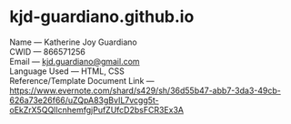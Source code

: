 # kjd-guardiano.github.io  
Name — Katherine Joy Guardiano  
CWID — 866571256  
Email — kjd.guardiano@gmail.com  
Language Used — HTML, CSS  
Reference/Template Document Link — https://www.evernote.com/shard/s429/sh/36d55b47-abb7-3da3-49cb-626a73e26f66/uZQpA83gBvIL7vcgg5t-oEkZrX5QQlIcnhemfgjPufZUfcD2bsFCR3Ex3A
